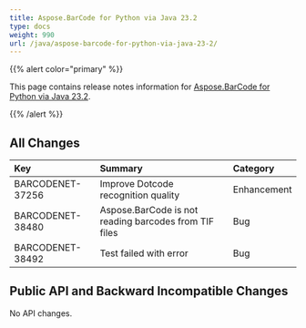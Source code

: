 ```yaml
---
title: Aspose.BarCode for Python via Java 23.2
type: docs
weight: 990
url: /java/aspose-barcode-for-python-via-java-23-2/
---
```


{{% alert color="primary" %}} 

This page contains release notes information for [Aspose.BarCode for Python via Java 23.2](https://downloads.aspose.com/barcode/python-java/new-releases/aspose.barcode-for-python-via-java-23.2/).

{{% /alert %}} 
## **All Changes**

|**Key**|**Summary**|**Category**|
| :- | :- | :- |
|BARCODENET-37256|Improve Dotcode recognition quality|Enhancement|
|BARCODENET-38480|Aspose.BarCode is not reading barcodes from TIF files|Bug|
|BARCODENET-38492|Test failed with error|Bug|

## **Public API and Backward Incompatible Changes**
No API changes.